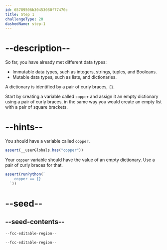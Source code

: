 ```yaml
---
id: 65789506b30453080f77470c
title: Step 1
challengeType: 20
dashedName: step-1
---
```


# --description--

So far, you have already met different data types:

- Immutable data types, such as integers, strings, tuples, and Booleans.
- Mutable data types, such as lists, and dictionaries.

A dictionary is identified by a pair of curly braces, `{}`.

Start by creating a variable called `copper` and assign it an empty dictionary using a pair of curly braces, in the same way you would create an empty list with a pair of square brackets.

# --hints--

You should have a variable called `copper`.

```js
assert(__userGlobals.has("copper"))
```

Your `copper` variable should have the value of an empty dictionary. Use a pair of curly braces for that.

```js
assert(runPython(`
    copper == {}
  `))
```

# --seed--

## --seed-contents--

```py
--fcc-editable-region--

--fcc-editable-region--
```
